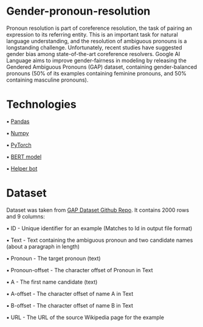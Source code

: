 # Gender-pronoun-resolution
Pronoun resolution is part of coreference resolution, the task of pairing an expression to its referring entity. This is an important task for natural language understanding, and the resolution of ambiguous pronouns is a longstanding challenge.
Unfortunately, recent studies have suggested gender bias among state-of-the-art coreference resolvers. Google AI Language aims to improve gender-fairness in modeling by releasing the Gendered Ambiguous Pronouns (GAP) dataset, containing gender-balanced pronouns (50% of its examples containing feminine pronouns, and 50% containing masculine pronouns).
# Technologies

▪️ [Pandas](https://pandas.pydata.org/)

▪️ [Numpy](https://numpy.org/)

▪️ [PyTorch](https://pytorch.org/)

▪️ [BERT model](https://pypi.org/project/pytorch-pretrained-bert/)

▪️ [Helper bot](https://github.com/ceshine/pytorch-helper-bot)

# Dataset
Dataset was taken from [GAP Dataset Github Repo](https://github.com/google-research-datasets/gap-coreference). It contains 2000 rows and 9 columns:

▪️ ID -  Unique identifier for an example (Matches to Id in output file format)

▪️ Text - Text containing the ambiguous pronoun and two candidate names (about a paragraph in length)

▪️ Pronoun - The target pronoun (text)

▪️ Pronoun-offset - The character offset of Pronoun in Text

▪️ A - The first name candidate (text)

▪️ A-offset - The character offset of name A in Text

▪️ B-offset - The character offset of name B in Text

▪️ URL - The URL of the source Wikipedia page for the example

